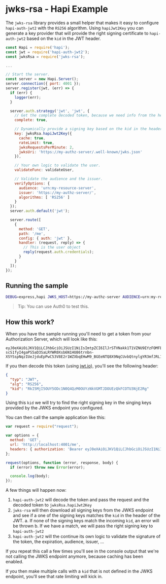 # jwks-rsa - Hapi Example

The `jwks-rsa` library provides a small helper that makes it easy to configure `hapi-auth-jwt2` with the `RS256` algorithm. Using `hapiJwt2Key` you can generate a key provider that will provide the right signing certificate to `hapi-auth-jwt2` based on the `kid` in the JWT header.

```js
const Hapi = require('hapi');
const jwt = require('hapi-auth-jwt2');
const jwksRsa = require('jwks-rsa');

...

// Start the server.
const server = new Hapi.Server();
server.connection({ port: 4001 });
server.register(jwt, (err) => {
  if (err) {
    logger(err);
  }

  server.auth.strategy('jwt', 'jwt', {
    // Get the complete decoded token, because we need info from the header (the kid)
    complete: true,

    // Dynamically provide a signing key based on the kid in the header and the singing keys provided by the JWKS endpoint.
    key: jwksRsa.hapiJwt2Key({
      cache: true,
      rateLimit: true,
      jwksRequestsPerMinute: 2,
      jwksUri: 'https://my-authz-server/.well-known/jwks.json'
    }),

    // Your own logic to validate the user.
    validateFunc: validateUser,

    // Validate the audience and the issuer.
    verifyOptions: {
      audience: 'urn:my-resource-server',
      issuer: 'https://my-authz-server/',
      algorithms: [ 'RS256' ]
    }
  });
  server.auth.default('jwt');

  server.route([
    {
      method: 'GET',
      path: '/me',
      config: { auth: 'jwt' },
      handler: (request, reply) => {
        // This is the user object
        reply(request.auth.credentials);
      }
    }
  ]);
});
```

## Running the sample

```bash
DEBUG=express,hapi JWKS_HOST=https://my-authz-server AUDIENCE=urn:my-resource-server ISSUER=https://my-authz-server/ node server.js
```

> Tip: You can use Auth0 to test this.

## How this work?

When you have the sample running you'll need to get a token from your Authorization Server, which will look like this:

```
eyJ0eXAiOiJKV1QiLCJhbGciOiJSUzI1NiIsImtpZCI6IlJrSTVNakk1T1VZNU9EYzFOMFE0UXpNME9VWXpOa1ZHTVRKRE9VRXpRa0ZDT1RVM05qRTJSZyJ9.eyJpc3MiOiJodHRwczovL3NhbmRyaW5vLmF1dGgwLmNvbS8iLCJzdWIiOiJhdXRoMHw1NjMyNTAxZjQ2OGYwZjE3NTZmNGNhYjAiLCJhdWQiOiJQN2JhQnRTc3JmQlhPY3A5bHlsMUZEZVh0ZmFKUzRyViIsImV4cCI6MTQ2ODk2NDkyNiwiaWF0IjoxNDY4OTI4OTI2fQ.NaNeRSDCNu522u4hcVhV65plQOiGPStgSzVW4vR0liZYQBlZ_3OKqCmHXsu28NwVHW7_KfVgOz4m3BK6eMDZk50dAKf9LQzHhiG8acZLzm5bNMU3iobSAJdRhweRht544ZJkzJ-scS1fyI4gaPS5aD3SaLRYWR0Xsb6N1HU86trnbn-XSYSspNqzIUeJjduEpPwC53V8E2r1WZXbqEHwM9_BGEeNTQ8X9NqCUvbQtnylgYR3mfJRL14JsCWNFmmamgNNHAI0uAJo84mu_03I25eVuCK0VYStLPd0XFEyMVFpk48Bg9KNWLMZ7OUGTB_uv_1u19wKYtqeTbt9m1YcPMQ
```

If you then decode this token (using [jwt.io](https://jwt.io)), you'll see the following header:

```json
{
  "typ": "JWT",
  "alg": "RS256",
  "kid": "RkI5MjI5OUY5ODc1N0Q4QzM0OUYzNkVGMTJDOUEzQkFCOTU3NjE2Rg"
}
```

Using this `kid` we will try to find the right signing key in the singing keys provided by the JWKS endpoint you configured.

You can then call the sample application like this:

```js
var request = require("request");

var options = {
  method: 'GET',
  url: 'http://localhost:4001/me',
  headers: { authorization: 'Bearer eyJ0eXAiOiJKV1QiLCJhbGciOiJSUzI1NiIsImtpZCI...' }
};

request(options, function (error, response, body) {
  if (error) throw new Error(error);

  console.log(body);
});
```

A few things will happen now:

 1. `hapi-auth-jwt2` will decode the token and pass the request and the decoded token to `jwksRsa.hapiJwt2Key`
 2. `jwks-rsa` will then download all signing keys from the JWKS endpoint and see if a one of the signing keys matches the `kid` in the header of the JWT.
   a. If none of the signing keys match the incoming `kid`, an error will be thrown
   b. If we have a match, we will pass the right signing key to `hapi-auth-jwt2`
 3. `hapi-auth-jwt2` will the continue its own logic to validate the signature of the token, the expiration, audience, issuer, ...

If you repeat this call a few times you'll see in the console output that we're not calling the JWKS endpoint anymore, because caching has been enabled.

If you then make multiple calls with a `kid` that is not defined in the JWKS endpoint, you'll see that rate limiting will kick in.
